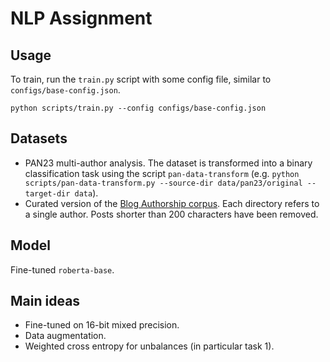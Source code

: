 # NLP Assignment

## Usage
To train, run the `train.py` script with some config file, similar to `configs/base-config.json`.
```
python scripts/train.py --config configs/base-config.json
```

## Datasets
- PAN23 multi-author analysis. The dataset is transformed into a binary classification task using the script `pan-data-transform` (e.g. `python scripts/pan-data-transform.py --source-dir data/pan23/original --target-dir data`).
- Curated version of the [Blog Authorship corpus](https://u.cs.biu.ac.il/~koppel/BlogCorpus.htm). Each directory refers to a single author. Posts shorter than 200 characters have been removed.

## Model
Fine-tuned `roberta-base`.

## Main ideas
- Fine-tuned on 16-bit mixed precision.
- Data augmentation.
- Weighted cross entropy for unbalances (in particular task 1).
